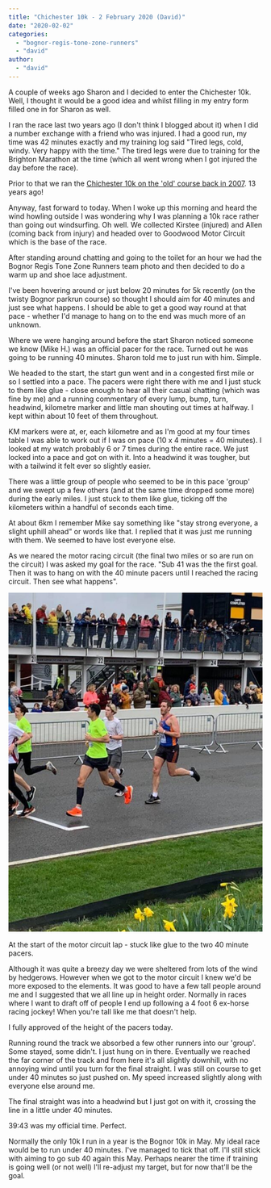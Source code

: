 ```yaml
---
title: "Chichester 10k - 2 February 2020 (David)"
date: "2020-02-02"
categories: 
  - "bognor-regis-tone-zone-runners"
  - "david"
author: 
  - "david"
---
```


A couple of weeks ago Sharon and I decided to enter the Chichester 10k. Well, I thought it would be a good idea and whilst filling in my entry form filled one in for Sharon as well.

I ran the race last two years ago (I don't think I blogged about it) when I did a number exchange with a friend who was injured. I had a good run, my time was 42 minutes exactly and my training log said "Tired legs, cold, windy. Very happy with the time." The tired legs were due to training for the Brighton Marathon at the time (which all went wrong when I got injured the day before the race).

Prior to that we ran the [Chichester 10k on the 'old' course back in 2007](/2007/02/a-pb-for-you-and-a-pb-for-me/). 13 years ago!

Anyway, fast forward to today. When I woke up this morning and heard the wind howling outside I was wondering why I was planning a 10k race rather than going out windsurfing. Oh well. We collected Kirstee (injured) and Allen (coming back from injury) and headed over to Goodwood Motor Circuit which is the base of the race.

After standing around chatting and going to the toilet for an hour we had the Bognor Regis Tone Zone Runners team photo and then decided to do a warm up and shoe lace adjustment.

I've been hovering around or just below 20 minutes for 5k recently (on the twisty Bognor parkrun course) so thought I should aim for 40 minutes and just see what happens. I should be able to get a good way round at that pace - whether I'd manage to hang on to the end was much more of an unknown.

Where we were hanging around before the start Sharon noticed someone we know (Mike H.) was an official pacer for the race. Turned out he was going to be running 40 minutes. Sharon told me to just run with him. Simple.

We headed to the start, the start gun went and in a congested first mile or so I settled into a pace. The pacers were right there with me and I just stuck to them like glue - close enough to hear all their casual chatting (which was fine by me) and a running commentary of every lump, bump, turn, headwind, kilometre marker and little man shouting out times at halfway. I kept within about 10 feet of them throughout.

KM markers were at, er, each kilometre and as I'm good at my four times table I was able to work out if I was on pace (10 x 4 minutes = 40 minutes). I looked at my watch probably 6 or 7 times during the entire race. We just locked into a pace and got on with it. Into a headwind it was tougher, but with a tailwind it felt ever so slightly easier.

There was a little group of people who seemed to be in this pace 'group' and we swept up a few others (and at the same time dropped some more) during the early miles. I just stuck to them like glue, ticking off the kilometers within a handful of seconds each time.

At about 6km I remember Mike say something like "stay strong everyone, a slight uphill ahead" or words like that. I replied that it was just me running with them. We seemed to have lost everyone else.

As we neared the motor racing circuit (the final two miles or so are run on the circuit) I was asked my goal for the race. "Sub 41 was the the first goal. Then it was to hang on with the 40 minute pacers until I reached the racing circuit. Then see what happens".

![](/images/2020/2020-02-02-chichester-10k-david-600x800.jpg)

At the start of the motor circuit lap - stuck like glue to the two 40 minute pacers.

Although it was quite a breezy day we were sheltered from lots of the wind by hedgerows. However when we got to the motor circuit I knew we'd be more exposed to the elements. It was good to have a few tall people around me and I suggested that we all line up in height order. Normally in races where I want to draft off of people I end up following a 4 foot 6 ex-horse racing jockey! When you're tall like me that doesn't help.

I fully approved of the height of the pacers today.

Running round the track we absorbed a few other runners into our 'group'. Some stayed, some didn't. I just hung on in there. Eventually we reached the far corner of the track and from here it's all slightly downhill, with no annoying wind until you turn for the final straight. I was still on course to get under 40 minutes so just pushed on. My speed increased slightly along with everyone else around me.

The final straight was into a headwind but I just got on with it, crossing the line in a little under 40 minutes.

39:43 was my official time. Perfect.

Normally the only 10k I run in a year is the Bognor 10k in May. My ideal race would be to run under 40 minutes. I've managed to tick that off. I'll still stick with aiming to go sub 40 again this May. Perhaps nearer the time if training is going well (or not well) I'll re-adjust my target, but for now that'll be the goal.
